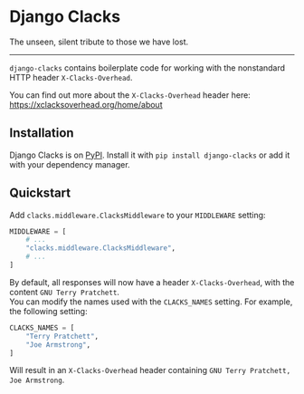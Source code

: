 # Django Clacks
The unseen, silent tribute to those we have lost.
<hr>

`django-clacks` contains boilerplate code for working with the nonstandard HTTP header `X-Clacks-Overhead`.

You can find out more about the `X-Clacks-Overhead` header here: https://xclacksoverhead.org/home/about


## Installation
Django Clacks is on [PyPI](https://pypi.org/project/django-clacks/). Install it with `pip install django-clacks` or add it with your dependency manager.



## Quickstart
Add `clacks.middleware.ClacksMiddleware` to your `MIDDLEWARE` setting:
```py
MIDDLEWARE = [
    # ...
    "clacks.middleware.ClacksMiddleware",
    # ...
]
```
By default, all responses will now have a header `X-Clacks-Overhead`, with the content `GNU Terry Pratchett`. <br>
You can modify the names used with the `CLACKS_NAMES` setting. For example, the following setting:
```py
CLACKS_NAMES = [
    "Terry Pratchett",
    "Joe Armstrong",
]
```
Will result in an `X-Clacks-Overhead` header containing `GNU Terry Pratchett, Joe Armstrong`.
